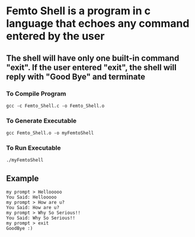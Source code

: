 # Femto Shell is a program in c language that echoes any command entered by the user

## The shell will have only one built-in command "exit". If the user entered "exit", the shell will reply with "Good Bye" and terminate

### To Compile Program

    gcc -c Femto_Shell.c -o Femto_Shell.o

### To Generate Executable

    gcc Femto_Shell.o -o myFemtoShell

### To Run Executable

    ./myFemtoShell


## Example

    my prompt > Hellooooo
    You Said: Hellooooo
    my prompt > How are u?
    You Said: How are u?
    my prompt > Why So Serious!!
    You Said: Why So Serious!!
    my prompt > exit
    GoodBye :)
